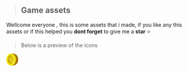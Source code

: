 >## Game assets ##

Wellcome everyone , this is some assets that i made,
if you like any this assets or 
if this helped you **dont forget** to give me a **star** ⭐


>Below is a preview of the icons


<img src="src/images/coin.png" width='32' height='32' />